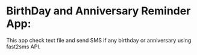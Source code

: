 # BirthDay and Anniversary Reminder App:

This app check text file and send SMS if any birthday or anniversary using fast2sms API.

